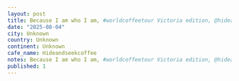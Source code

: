 ```yaml
---
layout: post
title: Because I am who I am, #worldcoffeetour Victoria edition, @hideandseekcoffee cute cafe in oak bay, spinning vinyl and bring millennials and boomers together.
date: "2025-08-04"
city: Unknown
country: Unknown
continent: Unknown
cafe_name: Hideandseekcoffee
notes: Because I am who I am, #worldcoffeetour Victoria edition, @hideandseekcoffee cute cafe in oak bay, spinning vinyl and bring millennials and boomers together.
published: 1
---
```

